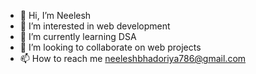 - 👋 Hi, I’m Neelesh 
- 👀 I’m interested in web development 
- 🌱 I’m currently learning DSA
- 💞️ I’m looking to collaborate on web projects
- 📫 How to reach me neeleshbhadoriya786@gmail.com

<!---
bhadoriya07/bhadoriya07 is a ✨ special ✨ repository because its `README.md` (this file) appears on your GitHub profile.
You can click the Preview link to take a look at your changes.
--->
